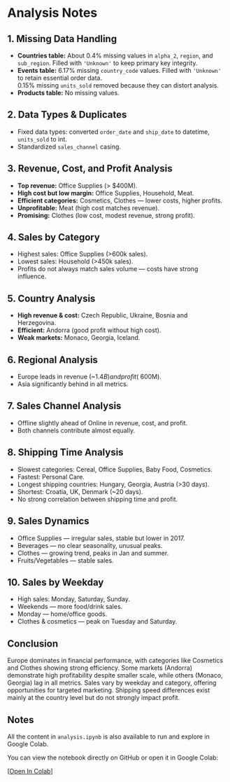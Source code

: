 # Analysis Notes

## 1. Missing Data Handling
- **Countries table:** About 0.4% missing values in `alpha_2`, `region`, and `sub_region`. Filled with `'Unknown'` to keep primary key integrity.
- **Events table:** 6.17% missing `country_code` values. Filled with `'Unknown'` to retain essential order data.  
  0.15% missing `units_sold` removed because they can distort analysis.
- **Products table:** No missing values.

## 2. Data Types & Duplicates
- Fixed data types: converted `order_date` and `ship_date` to datetime, `units_sold` to int.
- Standardized `sales_channel` casing.

## 3. Revenue, Cost, and Profit Analysis
- **Top revenue:** Office Supplies (> $400M).
- **High cost but low margin:** Office Supplies, Household, Meat.
- **Efficient categories:** Cosmetics, Clothes — lower costs, higher profits.
- **Unprofitable:** Meat (high cost matches revenue).
- **Promising:** Clothes (low cost, modest revenue, strong profit).

## 4. Sales by Category
- Highest sales: Office Supplies (>600k sales).
- Lowest sales: Household (>450k sales).
- Profits do not always match sales volume — costs have strong influence.

## 5. Country Analysis
- **High revenue & cost:** Czech Republic, Ukraine, Bosnia and Herzegovina.
- **Efficient:** Andorra (good profit without high cost).
- **Weak markets:** Monaco, Georgia, Iceland.

## 6. Regional Analysis
- Europe leads in revenue (~$1.4B) and profit (~$600M).
- Asia significantly behind in all metrics.

## 7. Sales Channel Analysis
- Offline slightly ahead of Online in revenue, cost, and profit.
- Both channels contribute almost equally.

## 8. Shipping Time Analysis
- Slowest categories: Cereal, Office Supplies, Baby Food, Cosmetics.
- Fastest: Personal Care.
- Longest shipping countries: Hungary, Georgia, Austria (>30 days).
- Shortest: Croatia, UK, Denmark (~20 days).
- No strong correlation between shipping time and profit.

## 9. Sales Dynamics
- Office Supplies — irregular sales, stable but lower in 2017.
- Beverages — no clear seasonality, unusual peaks.
- Clothes — growing trend, peaks in Jan and summer.
- Fruits/Vegetables — stable sales.

## 10. Sales by Weekday
- High sales: Monday, Saturday, Sunday.
- Weekends — more food/drink sales.
- Monday — home/office goods.
- Clothes & cosmetics — peak on Tuesday and Saturday.

## Conclusion
Europe dominates in financial performance, with categories like Cosmetics and Clothes showing strong efficiency. Some markets (Andorra) demonstrate high profitability despite smaller scale, while others (Monaco, Georgia) lag in all metrics. Sales vary by weekday and category, offering opportunities for targeted marketing. Shipping speed differences exist mainly at the country level but do not strongly impact profit.

## Notes

All the content in `analysis.ipynb` is also available to run and explore in Google Colab.

You can view the notebook directly on GitHub or open it in Google Colab:

[[Open In Colab](https://colab.research.google.com/drive/15qCmzME-IQRrgViyheOU8Qy-wLRFl9-k?usp=sharing)]